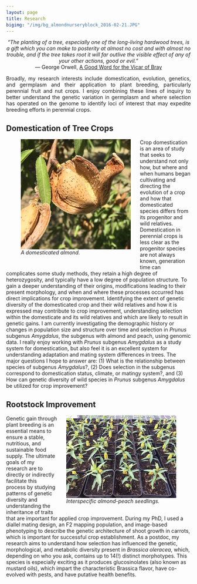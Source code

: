 ```yaml
---
layout: page
title: Research
bigimg: "/img/bg_almondnurseryblock_2016-02-21.JPG"
---
```


<center><i>“The planting of a tree, especially one of the long-living hardwood trees, is a gift which you can make to posterity at almost no cost and with almost no trouble, and if the tree takes root it will far outlive the visible effect of any of your other actions, good or evil.”</i><br /> ― George Orwell, <a href="http://orwell.ru/library/reviews/vicar/english/e_vicar">A Good Word for the Vicar of Bray</a></center>   


<p align="justify">
Broadly, my research interests include domestication, evolution, genetics, and germplasm and their application to plant breeding, particularly perennial fruit and nut crops. I enjoy combining these lines of inquiry to better understand the genetic variation in germplasm and where selection has operated on the genome to identify loci of interest that may expedite breeding efforts in perennial crops.</p>

## Domestication of Tree Crops
<p align="justify">

<figure>
<div style="float: left; padding-right: 25px; padding-bottom: 25px">
	<a href="/img/almondandhusk_2017-08-08.JPG" target="_blank"><img src="/img/sm_almondandhusk_2017-08-08.JPG" width="300" alt="" align="left"></a>
	<figcaption><i>A domesticated almond.</i></figcaption>
</div>
</figure>

Crop domestication is an area of study that seeks to understand not only how, but where and when humans began cultivating and directing the evolution of a crop and how that domesticated species differs from its progenitor and wild relatives. Domestication in perennial crops is less clear as the progenitor species are not always known, generation time can complicates some study methods, they retain a high degree of heterozygosity, and typically have a low degree of population structure. To gain a deeper understanding of their origins, modifications leading to their present morphology, and when and where these processes occurred has direct implications for crop improvement. Identifying the extent of genetic diversity of the domesticated crop and their wild relatives and how it is expressed may contribute to crop improvement, understanding selection within the domesticate and its wild relatives and which are likely to result in genetic gains. I am currently investigating the demographic history or changes in population size and structure over time and selection in <i>Prunus</i> subgenus <i>Amygdalus</i>, the subgenus with almond and peach, using genomic data. I really enjoy working with <i>Prunus</i> subgenus <i>Amygdalus</i> as a study system for domestication, but also feel it is an excellent system for understanding adaptation and mating system differences in trees. The major questions I hope to answer are: (1) What is the relationship between species of subgenus <i>Amygdalus</i>?, (2) Does selection in the subgenus correspond to domestication status, climate, or matingy system?, and (3) How can genetic diversity of wild species in <i>Prunus</i> subgenus <i>Amygdalus</i> be utilized for crop improvement?
</p>

## Rootstock Improvement 
<p align="justify">
	
<figure>
<div style="float: right; padding-left: 25px; padding-bottom: 25px">
	<a href="/img/almondpeachhybridsdlgs_2017-12-01.JPG" target="_blank"><img src="/img/sm_almondpeachhybridsdlgs_2017-12-01.JPG" width="300" alt="" align="right"></a>
	<figcaption><i>Interspecific almond-peach seedlings.</i></figcaption>
</div>
</figure>

Genetic gain through plant breeding is an essential means to ensure a stable, nutritious, and sustainable food supply. The ultimate goals of my research are to directly or indirectly facilitate this process by studying patterns of genetic diversity and understanding the inheritance of traits that are important for applied crop improvement. During my PhD, I used a diallel mating design, an F2 mapping population, and image-based phenotyping to describe the genetic architecture of shoot growth in carrots, which is important for successful crop establishment. As a postdoc, my research aims to understand how selection has influenced the genetic, morphological, and metabolic diversity present in <i>Brassica oleracea</i>, which, depending on who you ask, contains up to 14(!) distinct morphotypes. This species is especially exciting as it produces glucosinolates (also known as mustard oils), which impart the characteristic Brassica flavor, have co-evolved with pests, and have putative health benefits.
</p>
